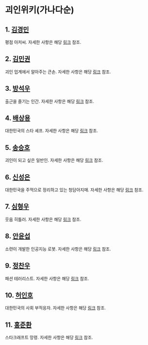# 괴인위키(가나다순)

## 1. [김경민](./gm.md)
평점 아저씨. 자세한 사항은 해당 [링크](./gm.md) 참조.

## 2. [김민권](./mk.md)
괴인 업계에서 알아주는 큰손. 자세한 사항은 해당 [링크](./mk.md) 참조.

## 3. [방석우](./sw.md)
출근을 즐기는 인간. 자세한 사항은 해당 [링크](./sw.md) 참조.

## 4. [배상용](./sy.md)
대한민국의 스타 셰프. 자세한 사항은 해당 [링크](./sy.md) 참조.

## 5. [송승호](./sh.md)
괴인이 되고 싶은 일반인. 자세한 사항은 해당 [링크](./sh.md) 참조.

## 6. [신성은](./se.md)
대한민국을 주먹으로 정리하고 있는 청담아지매. 자세한 사항은 해당 [링크](./se.md) 참조.

## 7. [심형우](./hw.md)
웃음 히틀러. 자세한 사항은 해당 [링크](./hw.md) 참조.

## 8. [안윤섭](./ys.md)
소련이 개발한 인공지능 로봇. 자세한 사항은 해당 [링크](./ys.md) 참조.

## 9. [정찬우](./cw.md)
패션 테러리스트. 자세한 사항은 해당 [링크](./cw.md) 참조.

## 10. [허인호](./ih-cn.md)
대한민국의 사회 부적응자. 자세한 사항은 해당 [링크](./ih-cn.md) 참조.

## 11. [홍준환](./jh.md)
스타크래프트 망령. 자세한 사항은 해당 [링크](./jh.md) 참조.
